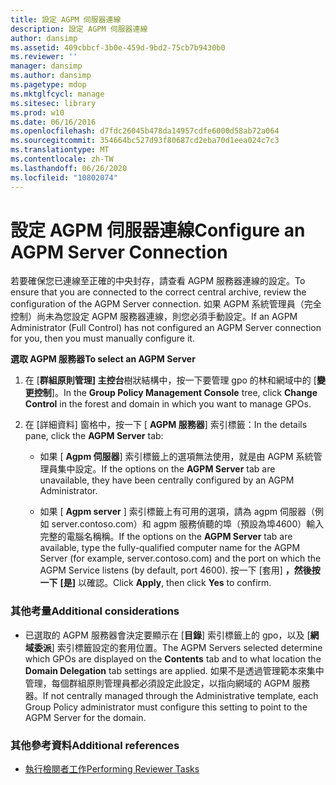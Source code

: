 ```yaml
---
title: 設定 AGPM 伺服器連線
description: 設定 AGPM 伺服器連線
author: dansimp
ms.assetid: 409cbbcf-3b0e-459d-9bd2-75cb7b9430b0
ms.reviewer: ''
manager: dansimp
ms.author: dansimp
ms.pagetype: mdop
ms.mktglfcycl: manage
ms.sitesec: library
ms.prod: w10
ms.date: 06/16/2016
ms.openlocfilehash: d7fdc26045b478da14957cdfe6000d58ab72a064
ms.sourcegitcommit: 354664bc527d93f80687cd2eba70d1eea024c7c3
ms.translationtype: MT
ms.contentlocale: zh-TW
ms.lasthandoff: 06/26/2020
ms.locfileid: "10802074"
---
```

# <span data-ttu-id="89d71-103">設定 AGPM 伺服器連線</span><span class="sxs-lookup"><span data-stu-id="89d71-103">Configure an AGPM Server Connection</span></span>


<span data-ttu-id="89d71-104">若要確保您已連線至正確的中央封存，請查看 AGPM 服務器連線的設定。</span><span class="sxs-lookup"><span data-stu-id="89d71-104">To ensure that you are connected to the correct central archive, review the configuration of the AGPM Server connection.</span></span> <span data-ttu-id="89d71-105">如果 AGPM 系統管理員（完全控制）尚未為您設定 AGPM 服務器連線，則您必須手動設定。</span><span class="sxs-lookup"><span data-stu-id="89d71-105">If an AGPM Administrator (Full Control) has not configured an AGPM Server connection for you, then you must manually configure it.</span></span>

**<span data-ttu-id="89d71-106">選取 AGPM 服務器</span><span class="sxs-lookup"><span data-stu-id="89d71-106">To select an AGPM Server</span></span>**

1.  <span data-ttu-id="89d71-107">在 [**群組原則管理] 主控台**樹狀結構中，按一下要管理 gpo 的林和網域中的 [**變更控制**]。</span><span class="sxs-lookup"><span data-stu-id="89d71-107">In the **Group Policy Management Console** tree, click **Change Control** in the forest and domain in which you want to manage GPOs.</span></span>

2.  <span data-ttu-id="89d71-108">在 [詳細資料] 窗格中，按一下 [ **AGPM 服務器**] 索引標籤：</span><span class="sxs-lookup"><span data-stu-id="89d71-108">In the details pane, click the **AGPM Server** tab:</span></span>

    -   <span data-ttu-id="89d71-109">如果 [ **Agpm 伺服器**] 索引標籤上的選項無法使用，就是由 AGPM 系統管理員集中設定。</span><span class="sxs-lookup"><span data-stu-id="89d71-109">If the options on the **AGPM Server** tab are unavailable, they have been centrally configured by an AGPM Administrator.</span></span>

    -   <span data-ttu-id="89d71-110">如果 [ **Agpm server** ] 索引標籤上有可用的選項，請為 agpm 伺服器（例如 server.contoso.com）和 agpm 服務偵聽的埠（預設為埠4600）輸入完整的電腦名稱稱。</span><span class="sxs-lookup"><span data-stu-id="89d71-110">If the options on the **AGPM Server** tab are available, type the fully-qualified computer name for the AGPM Server (for example, server.contoso.com) and the port on which the AGPM Service listens (by default, port 4600).</span></span> <span data-ttu-id="89d71-111">按一下 [套用] **，然後按一下** **[是]** 以確認。</span><span class="sxs-lookup"><span data-stu-id="89d71-111">Click **Apply**, then click **Yes** to confirm.</span></span>

### <span data-ttu-id="89d71-112">其他考量</span><span class="sxs-lookup"><span data-stu-id="89d71-112">Additional considerations</span></span>

-   <span data-ttu-id="89d71-113">已選取的 AGPM 服務器會決定要顯示在 [**目錄**] 索引標籤上的 gpo，以及 [**網域委派**] 索引標籤設定的套用位置。</span><span class="sxs-lookup"><span data-stu-id="89d71-113">The AGPM Servers selected determine which GPOs are displayed on the **Contents** tab and to what location the **Domain Delegation** tab settings are applied.</span></span> <span data-ttu-id="89d71-114">如果不是透過管理範本來集中管理，每個群組原則管理員都必須設定此設定，以指向網域的 AGPM 服務器。</span><span class="sxs-lookup"><span data-stu-id="89d71-114">If not centrally managed through the Administrative template, each Group Policy administrator must configure this setting to point to the AGPM Server for the domain.</span></span>

### <span data-ttu-id="89d71-115">其他參考資料</span><span class="sxs-lookup"><span data-stu-id="89d71-115">Additional references</span></span>

-   [<span data-ttu-id="89d71-116">執行檢閱者工作</span><span class="sxs-lookup"><span data-stu-id="89d71-116">Performing Reviewer Tasks</span></span>](performing-reviewer-tasks-agpm40.md)

 

 





